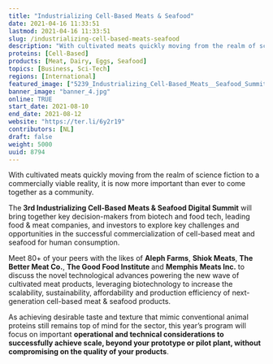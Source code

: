 ```yaml
---
title: "Industrializing Cell-Based Meats & Seafood"
date: 2021-04-16 11:33:51
lastmod: 2021-04-16 11:33:51
slug: /industrializing-cell-based-meats-seafood
description: "With cultivated meats quickly moving from the realm of science fiction to a commercially viable reality, it is now more important than ever to come together as a community.The 3rd Industrializing Cell-Based Meats & Seafood Digital Summit will bring together key decision-makers from biotech and food tech, leading food & meat companies, and investors to explore key challenges and opportunities in the successful commercialization of cell-based meat and seafood for human consumption."
proteins: [Cell-Based]
products: [Meat, Dairy, Eggs, Seafood]
topics: [Business, Sci-Tech]
regions: [International]
featured_image: ["5239_Industrializing_Cell-Based_Meats__Seafood_Summit_Logo.png"]
banner_image: "banner_4.jpg"
online: TRUE
start_date: 2021-08-10
end_date: 2021-08-12
website: "https://ter.li/6y2r19"
contributors: [NL]
draft: false
weight: 5000
uuid: 8794
---
```

<p>With cultivated meats quickly moving from the realm of science fiction to a commercially viable reality, it is now more important than ever to come together as a community.</p>
<p>The<strong> 3rd Industrializing Cell-Based Meats & Seafood Digital Summit</strong> will bring together key decision-makers from biotech and food tech, leading food & meat companies, and investors to explore key challenges and opportunities in the successful commercialization of cell-based meat and seafood for human consumption.</p>
<p>Meet 80+ of your peers with the likes of <strong>Aleph Farms</strong>, <strong>Shiok Meats</strong>, <strong>The Better Meat Co.</strong>, <strong>The Good Food Institute </strong>and <strong>Memphis Meats Inc.</strong> to discuss the novel technological advances powering the new wave of cultivated meat products, leveraging biotechnology to increase the scalability, sustainability, affordability and production efficiency of next-generation cell-based meat & seafood products.</p>
<p>As achieving desirable taste and texture that mimic conventional animal proteins still remains top of mind for the sector, this year’s program will focus on important <strong>operational and technical considerations to successfully achieve scale, beyond your prototype or pilot </strong><strong>plant, without compromising on the quality of your products</strong>.</p>
